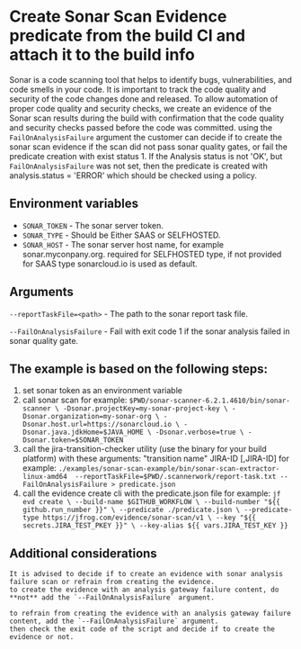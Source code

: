 # Create Sonar Scan Evidence predicate from the build CI and attach it to the build info
Sonar is a code scanning tool that helps to identify bugs, vulnerabilities, and code smells in your code. 
It is important to track the code quality and security of the code changes done and released. 
To allow automation of proper code quality and security checks, we create an evidence of the Sonar scan results
during the build with confirmation that the code quality and security checks passed before the code was committed.
using the `FailOnAnalysisFailure` argument the customer can decide if to create the sonar scan evidence if the scan did not pass 
sonar quality gates, or fail the predicate creation with exist status 1.
If the Analysis status is not 'OK', but `FailOnAnalysisFailure` was not set, then the predicate is created with analysis.status = 'ERROR' which 
should be checked using a policy.

## Environment variables
- `SONAR_TOKEN` - The sonar server token.
- `SONAR_TYPE` - Should be Either SAAS or SELFHOSTED.
- `SONAR_HOST` - The sonar server host name, for example sonar.myconpany.org. required for SELFHOSTED type, if not provided for SAAS type sonarcloud.io is used as default.

## Arguments
`--reportTaskFile=<path>` - The path to the sonar report task file.

`--FailOnAnalysisFailure` - Fail with exit code 1 if the sonar analysis failed in sonar quality gate.


## The example is based on the following steps:
1. set sonar token as an environment variable
2. call sonar scan
for example:
``
$PWD/sonar-scanner-6.2.1.4610/bin/sonar-scanner \
            -Dsonar.projectKey=my-sonar-project-key \
            -Dsonar.organization=my-sonar-org \
            -Dsonar.host.url=https://sonarcloud.io \
            -Dsonar.java.jdkHome=$JAVA_HOME \
            -Dsonar.verbose=true \
            -Dsonar.token=$SONAR_TOKEN
``
3. call the jira-transition-checker utility (use the binary for your build platform) with these arguments: "transition name" JIRA-ID [,JIRA-ID]
for example:
 ``./examples/sonar-scan-example/bin/sonar-scan-extractor-linux-amd64  --reportTaskFile=$PWD/.scannerwork/report-task.txt --FailOnAnalysisFailure > predicate.json
``               
4. call the evidence create cli with the predicate.json file
for example:
``
jf evd create \
            --build-name $GITHUB_WORKFLOW \
            --build-number "${{ github.run_number }}" \
            --predicate ./predicate.json \
            --predicate-type https://jfrog.com/evidence/sonar-scan/v1 \
            --key "${{ secrets.JIRA_TEST_PKEY }}" \
            --key-alias ${{ vars.JIRA_TEST_KEY }}
``

## Additional considerations
```plaintext
It is advised to decide if to create an evidence with sonar analysis failure scan or refrain from creating the evidence.
to create the evidence with an analysis gateway failure content, do **not** add the `--FailOnAnalysisFailure` argument.

to refrain from creating the evidence with an analysis gateway failure content, add the `--FailOnAnalysisFailure` argument.
then check the exit code of the script and decide if to create the evidence or not.
```